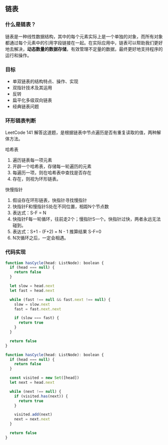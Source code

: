 ## 链表

### 什么是链表？
链表是一种线性数据结构，其中的每个元素实际上是一个单独的对象，而所有对象都通过每个元素中的引用字段链接在一起。在实际应用中，链表可以帮助我们更好地去解决，**动态数量的数据存储**，有效管理不定量的数据，最终更好地支持程序的运行和操作。

### 目标

- 单双链表的结构特点、操作、实现
- 双指针技术及其运用
- 反转
- 扁平化多级双向链表
- 经典链表问题

### 环形链表判断
LeetCode 141
解答这道题，是根据链表中节点遍历是否有重复读取的值，两种解体方法。

哈希表
1. 遍历链表每一项元素
2. 开辟一个哈希表，存储每一轮遍历的元素
3. 每遍历一项，则在哈希表中查找是否存在
4. 存在，则视为环形链表。

快慢指针
1. 假设存在环形链表，快指针寻找慢指针
2. 快指针F和慢指针S处在不同位置，相距N个节点数
3. 表达式：S-F = N
4. 快指针F每一轮循环，往前走2个；慢指针S一个。快指针过快，两者永远无法碰到。
5. 表达式：S+1 - (F+2) = N - 1 推算结果 S-F=0
6. N次循环之后，一定会相遇。

### 代码实现
```js
function hasCycle(head: ListNode): boolean {
  if (head === null) {
    return false
  }

  let slow = head.next
  let fast = head.next

  while (fast !== null && fast.next !== null) {
    slow = slow.next
    fast = fast.next.next

    if (slow === fast) {
      return true
    }
  }

  return false
}

function hasCycle(head: ListNode): boolean {
  if (head === null) {
    return false
  }

  const visited = new Set([head])
  let next = head.next

  while (next !== null) {
    if (visited.has(next)) {
      return true
    }

    visited.add(next)
    next = next.next
  }

  return false
}
```